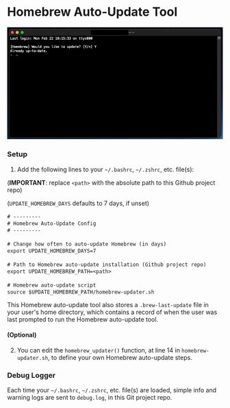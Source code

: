 # Homebrew Auto-Update Tool

![Homebrew Auto-Update Tool Demo](demo/demo_input.png)

### Setup

1) Add the following lines to your `~/.bashrc`, `~/.zshrc`, etc. file(s):

(**IMPORTANT**: replace `<path>` with the absolute path to this Github project repo)

(`UPDATE_HOMEBREW_DAYS` defaults to 7 days, if unset)

```shell
# ---------
# Homebrew Auto-Update Config
# ---------

# Change how often to auto-update Homebrew (in days)
export UPDATE_HOMEBREW_DAYS=7

# Path to Homebrew auto-update installation (Github project repo)
export UPDATE_HOMEBREW_PATH=<path>

# Homebrew auto-update script
source $UPDATE_HOMEBREW_PATH/homebrew-updater.sh
```

This Homebrew auto-update tool also stores a `.brew-last-update` file in your user's home directory, which contains a record of when the user was last prompted to run the Homebrew auto-update tool.

#### (Optional)

2) You can edit the `homebrew_updater()` function, at line 14 in `homebrew-updater.sh`, to define your own Homebrew auto-update steps.

### Debug Logger

Each time your `~/.bashrc`, `~/.zshrc`, etc. file(s) are loaded, simple info and warning logs are sent to `debug.log`, in this Git project repo. 
